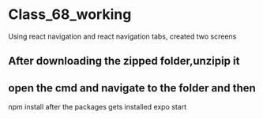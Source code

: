 # Class_68_working
Using react navigation and react navigation tabs, created two screens


## After downloading the zipped folder,unzipip it
## open the cmd and navigate to the folder and then 
npm install
after the packages gets installed
expo start
